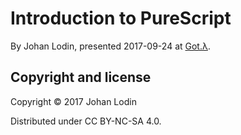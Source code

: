 # Introduction to PureScript

By Johan Lodin, presented 2017-09-24 at [Got.λ](https://www.meetup.com/got-lambda/).

## Copyright and license

Copyright © 2017 Johan Lodin

Distributed under CC BY-NC-SA 4.0.
